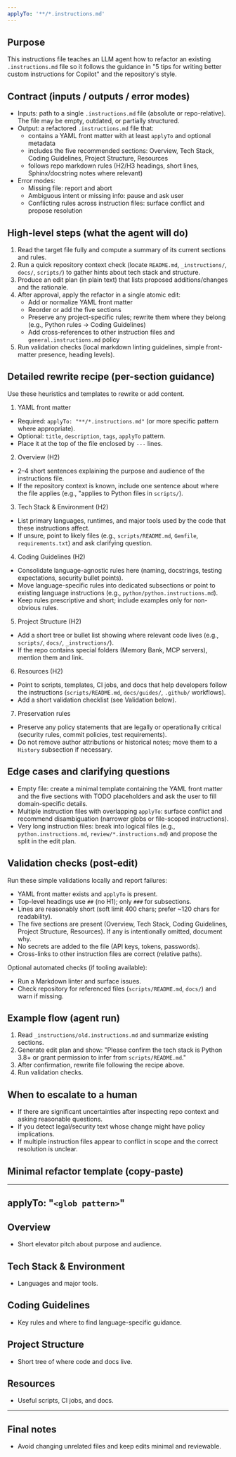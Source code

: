 ```yaml
---
applyTo: '**/*.instructions.md'
---
```

## Purpose

This instructions file teaches an LLM agent how to refactor an existing `.instructions.md` file so it follows the guidance in "5 tips for writing better custom instructions for Copilot" and the repository's style.

## Contract (inputs / outputs / error modes)

- Inputs: path to a single `.instructions.md` file (absolute or repo-relative). The file may be empty, outdated, or partially structured.
- Output: a refactored `.instructions.md` file that:
  - contains a YAML front matter with at least `applyTo` and optional metadata
  - includes the five recommended sections: Overview, Tech Stack, Coding Guidelines, Project Structure, Resources
  - follows repo markdown rules (H2/H3 headings, short lines, Sphinx/docstring notes where relevant)
- Error modes:
  - Missing file: report and abort
  - Ambiguous intent or missing info: pause and ask user
  - Conflicting rules across instruction files: surface conflict and propose resolution

## High-level steps (what the agent will do)

1. Read the target file fully and compute a summary of its current sections and rules.
2. Run a quick repository context check (locate `README.md`, `_instructions/`, `docs/`, `scripts/`) to gather hints about tech stack and structure.
3. Produce an edit plan (in plain text) that lists proposed additions/changes and the rationale.
4. After approval, apply the refactor in a single atomic edit:
   - Add or normalize YAML front matter
   - Reorder or add the five sections
   - Preserve any project-specific rules; rewrite them where they belong (e.g., Python rules -> Coding Guidelines)
   - Add cross-references to other instruction files and `general.instructions.md` policy
5. Run validation checks (local markdown linting guidelines, simple front-matter presence, heading levels).

## Detailed rewrite recipe (per-section guidance)

Use these heuristics and templates to rewrite or add content.

1) YAML front matter

- Required: `applyTo: "**/*.instructions.md"` (or more specific pattern where appropriate).
- Optional: `title`, `description`, `tags`, `applyTo` pattern.
- Place it at the top of the file enclosed by `---` lines.

2) Overview (H2)

- 2–4 short sentences explaining the purpose and audience of the instructions file.
- If the repository context is known, include one sentence about where the file applies (e.g., "applies to Python files in `scripts/`).

3) Tech Stack & Environment (H2)

- List primary languages, runtimes, and major tools used by the code that these instructions affect.
- If unsure, point to likely files (e.g., `scripts/README.md`, `Gemfile`, `requirements.txt`) and ask clarifying question.

4) Coding Guidelines (H2)

- Consolidate language-agnostic rules here (naming, docstrings, testing expectations, security bullet points).
- Move language-specific rules into dedicated subsections or point to existing language instructions (e.g., `python/python.instructions.md`).
- Keep rules prescriptive and short; include examples only for non-obvious rules.

5) Project Structure (H2)

- Add a short tree or bullet list showing where relevant code lives (e.g., `scripts/`, `docs/`, `_instructions/`).
- If the repo contains special folders (Memory Bank, MCP servers), mention them and link.

6) Resources (H2)

- Point to scripts, templates, CI jobs, and docs that help developers follow the instructions (`scripts/README.md`, `docs/guides/`, `.github/` workflows).
- Add a short validation checklist (see Validation below).

7) Preservation rules

- Preserve any policy statements that are legally or operationally critical (security rules, commit policies, test requirements).
- Do not remove author attributions or historical notes; move them to a `History` subsection if necessary.

## Edge cases and clarifying questions

- Empty file: create a minimal template containing the YAML front matter and the five sections with TODO placeholders and ask the user to fill domain-specific details.
- Multiple instruction files with overlapping `applyTo`: surface conflict and recommend disambiguation (narrower globs or file-scoped instructions).
- Very long instruction files: break into logical files (e.g., `python.instructions.md`, `review/*.instructions.md`) and propose the split in the edit plan.

## Validation checks (post-edit)

Run these simple validations locally and report failures:

- YAML front matter exists and `applyTo` is present.
- Top-level headings use `##` (no H1); only `###` for subsections.
- Lines are reasonably short (soft limit 400 chars; prefer ~120 chars for readability).
- The five sections are present (Overview, Tech Stack, Coding Guidelines, Project Structure, Resources). If any is intentionally omitted, document why.
- No secrets are added to the file (API keys, tokens, passwords).
- Cross-links to other instruction files are correct (relative paths).

Optional automated checks (if tooling available):

- Run a Markdown linter and surface issues.
- Check repository for referenced files (`scripts/README.md`, `docs/`) and warn if missing.

## Example flow (agent run)

1. Read `_instructions/old.instructions.md` and summarize existing sections.
2. Generate edit plan and show: "Please confirm the tech stack is Python 3.8+ or grant permission to infer from `scripts/README.md`."  
3. After confirmation, rewrite file following the recipe above.
4. Run validation checks.

## When to escalate to a human

- If there are significant uncertainties after inspecting repo context and asking reasonable questions.
- If you detect legal/security text whose change might have policy implications.
- If multiple instruction files appear to conflict in scope and the correct resolution is unclear.

## Minimal refactor template (copy-paste)

---

applyTo: "`<glob pattern>`"
-----------

## Overview

- Short elevator pitch about purpose and audience.

## Tech Stack & Environment

- Languages and major tools.

## Coding Guidelines

- Key rules and where to find language-specific guidance.

## Project Structure

- Short tree of where code and docs live.

## Resources

- Useful scripts, CI jobs, and docs.

---

## Final notes

- Avoid changing unrelated files and keep edits minimal and reviewable.
